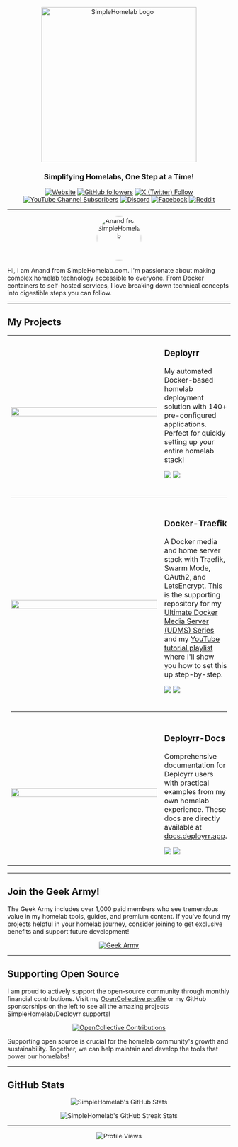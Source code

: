 <!-- GitHub Profile Header -->
<p align="center">
  <a href="https://www.simplehomelab.com">
    <img src="https://www.simplehomelab.com/images/2025/03/SimpleHomelab-Logo-Horizontal-350.png" alt="SimpleHomelab Logo" width="350"/>
  </a>
</p>

<h3 align="center">Simplifying Homelabs, One Step at a Time!</h3>

<p align="center">
  <a href="https://www.simplehomelab.com"><img alt="Website" src="https://img.shields.io/badge/Website-Up-brightgreen?style=for-the-badge&logo=wordpress&logoColor=black&label=Website"></a>
  <a href="https://github.com/SimpleHomelab?tab=followers"><img alt="GitHub followers" src="https://img.shields.io/github/followers/SimpleHomelab?style=for-the-badge&logo=github&color=24292e&labelColor=gray"></a>
  <a href="https://x.com/SimpleHomelab"><img alt="X (Twitter) Follow" src="https://img.shields.io/badge/X-2561%20Followers-000000?style=for-the-badge&logo=x&logoColor=white"></a>
  <a href="https://www.youtube.com/@Simple-Homelab"><img alt="YouTube Channel Subscribers" src="https://img.shields.io/badge/YouTube-8.17K%20Subscribers-FF0000?style=for-the-badge&logo=youtube&logoColor=white"></a>
  <a href="https://www.simplehomelab.com/discord/"><img alt="Discord" src="https://img.shields.io/badge/Discord-2100%20Members-5865F2?style=for-the-badge&logo=discord&logoColor=white"></a>
  <a href="https://www.facebook.com/SimpleHomelab"><img src="https://img.shields.io/badge/Facebook-100K%20Followers-1877F2?style=for-the-badge&logo=facebook&logoColor=white" alt="Facebook"/></a>
  <a href="https://www.reddit.com/user/SimpleHomelab/"><img src="https://img.shields.io/badge/Reddit-Follow-FF4500?style=for-the-badge&logo=reddit&logoColor=white" alt="Reddit"/></a>
</p>

---

<p align="center">
  <img src="https://www.simplehomelab.com/images/2025/04/anand3.jpg" alt="Anand from SimpleHomelab" width="100" style="border-radius: 50%;" />
</p>
<p>Hi, I am Anand from SimpleHomelab.com. I'm passionate about making complex homelab technology accessible to everyone. From Docker containers to self-hosted services, I love breaking down technical concepts into digestible steps you can follow.</p>

---

## My Projects

<table>
  <tr>
    <td align="center" width="400">
      <a href="https://github.com/SimpleHomelab/Deployrr">
        <img src="https://github-readme-stats.vercel.app/api/pin/?username=SimpleHomelab&repo=Deployrr&theme=default&border_color=30363d&bg_color=f6f8fa&title_color=0969da&text_color=57606a&icon_color=424a53" width="100%" />
      </a>
    </td>
    <td>
      <h3>Deployrr</h3>
      <p>My automated Docker-based homelab deployment solution with 140+ pre-configured applications. Perfect for quickly setting up your entire homelab stack!</p>
      <p>
        <a href="https://github.com/SimpleHomelab/Deployrr/stargazers"><img src="https://img.shields.io/github/stars/SimpleHomelab/Deployrr?style=for-the-badge&color=yellow&logo=github" /></a>
        <a href="https://github.com/SimpleHomelab/Deployrr/network/members"><img src="https://img.shields.io/github/forks/SimpleHomelab/Deployrr?style=for-the-badge&color=orange&logo=github" /></a>
      </p>
    </td>
  </tr>
  <tr>
    <td colspan="2"><hr></td>
  </tr>
  <tr>
    <td align="center">
      <a href="https://github.com/SimpleHomelab/Docker-Traefik">
        <img src="https://github-readme-stats.vercel.app/api/pin/?username=SimpleHomelab&repo=Docker-Traefik&theme=default&border_color=30363d&bg_color=f6f8fa&title_color=0969da&text_color=57606a&icon_color=424a53" width="100%" />
      </a>
    </td>
    <td>
      <h3>Docker-Traefik</h3>
      <p>A Docker media and home server stack with Traefik, Swarm Mode, OAuth2, and LetsEncrypt. This is the supporting repository for my <a href="https://www.simplehomelab.com/ultimate-docker-media-server-udms-01/">Ultimate Docker Media Server (UDMS) Series</a> and my <a href="https://www.youtube.com/playlist?list=PL1Hno7tIbSWV-c1E87BqTzPMgfGxM08nf">YouTube tutorial playlist</a> where I'll show you how to set this up step-by-step.</p>
      <p>
        <a href="https://github.com/SimpleHomelab/Docker-Traefik/stargazers"><img src="https://img.shields.io/github/stars/SimpleHomelab/Docker-Traefik?style=for-the-badge&color=yellow&logo=github" /></a>
        <a href="https://github.com/SimpleHomelab/Docker-Traefik/network/members"><img src="https://img.shields.io/github/forks/SimpleHomelab/Docker-Traefik?style=for-the-badge&color=orange&logo=github" /></a>
      </p>
    </td>
  </tr>
  <tr>
    <td colspan="2"><hr></td>
  </tr>
  <tr>
    <td align="center">
      <a href="https://github.com/SimpleHomelab/Deployrr-Docs">
        <img src="https://github-readme-stats.vercel.app/api/pin/?username=SimpleHomelab&repo=Deployrr-Docs&theme=default&border_color=30363d&bg_color=f6f8fa&title_color=0969da&text_color=57606a&icon_color=424a53" width="100%" />
      </a>
    </td>
    <td>
      <h3>Deployrr-Docs</h3>
      <p>Comprehensive documentation for Deployrr users with practical examples from my own homelab experience. These docs are directly available at <a href="https://docs.deployrr.app">docs.deployrr.app</a>.</p>
      <p>
        <a href="https://github.com/SimpleHomelab/Deployrr-Docs/stargazers"><img src="https://img.shields.io/github/stars/SimpleHomelab/Deployrr-Docs?style=for-the-badge&color=yellow&logo=github" /></a>
        <a href="https://github.com/SimpleHomelab/Deployrr-Docs/network/members"><img src="https://img.shields.io/github/forks/SimpleHomelab/Deployrr-Docs?style=for-the-badge&color=orange&logo=github" /></a>
      </p>
    </td>
  </tr>
</table>

---

## Join the Geek Army!

The Geek Army includes over 1,000 paid members who see tremendous value in my homelab tools, guides, and premium content. If you've found my projects helpful in your homelab journey, consider joining to get exclusive benefits and support future development!

<p align="center">
  <a href="https://www.simplehomelab.com/geek-army/join/">
    <img src="https://img.shields.io/badge/Join%20the-Geek%20Army-brightgreen?style=for-the-badge" alt="Geek Army">
  </a>
</p>

---

## Supporting Open Source

I am proud to actively support the open-source community through monthly financial contributions. Visit my [OpenCollective profile](https://opencollective.com/deployrr) or my GitHub sponsorships on the left to see all the amazing projects SimpleHomelab/Deployrr supports!

<p align="center">
  <a href="https://opencollective.com/deployrr">
    <img src="https://img.shields.io/badge/Total%20Contributions-$711%20USD-0069FF?style=for-the-badge&logo=opencollective&logoColor=white" alt="OpenCollective Contributions"/>
  </a>
</p>

Supporting open source is crucial for the homelab community's growth and sustainability. Together, we can help maintain and develop the tools that power our homelabs!

---

## GitHub Stats

<p align="center">
  <img src="https://github-readme-stats.vercel.app/api?username=SimpleHomelab&show_icons=true&theme=default" alt="SimpleHomelab's GitHub Stats" />
</p>

<p align="center">
  <img src="https://github-readme-streak-stats-eight.vercel.app?user=SimpleHomelab" alt="SimpleHomelab's GitHub Streak Stats"/>
</p> 

---

<p align="center">
  <img src="https://komarev.com/ghpvc/?username=SimpleHomelab&style=for-the-badge&color=lightgrey" alt="Profile Views"/>
</p>
